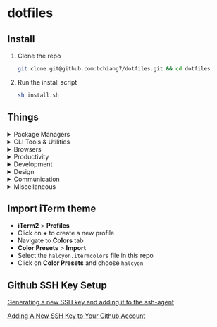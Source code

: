 # dotfiles

## Install

1. Clone the repo

    ```bash
    git clone git@github.com:bchiang7/dotfiles.git && cd dotfiles
    ```

2. Run the install script

    ```bash
    sh install.sh
    ```

## Things

<details>
<summary>Package Managers</summary>

- [NVM](https://github.com/creationix/nvm/)
- [Yarn](https://yarnpkg.com/en/)
- [Homebrew](http://brew.sh/)

</details>

<details>
<summary>CLI Tools & Utilities</summary>

- [XCode Command Line Tools](https://developer.apple.com/xcode/downloads/)
- [ZSH](https://github.com/robbyrussell/oh-my-zsh/wiki/Installing-ZSH)
- [Oh My Zsh](https://github.com/robbyrussell/oh-my-zsh)
- [Spaceship Prompt for ZSH](https://github.com/denysdovhan/spaceship-prompt)
- [Trash](https://github.com/sindresorhus/trash-cli)
- [Gulp](https://gulpjs.com/)
- [Gatsby](https://www.gatsbyjs.org/docs/)
- [Vue](https://cli.vuejs.org/)
- [vsce](https://code.visualstudio.com/docs/extensions/publish-extension)
- [yo](https://github.com/yeoman/yo)
- [z](https://github.com/rupa/z)
- [mas](https://github.com/mas-cli/mas)

</details>

<details>
<summary>Browsers</summary>

- [Chrome](https://www.google.com/chrome/browser/desktop/)
- [Chrome Canary](https://www.google.com/chrome/canary/)
- [Firefox](https://www.mozilla.org/en-US/firefox/new/)
- [Firefox Developer Edition](https://www.mozilla.org/en-US/firefox/developer/)

</details>

<details>
<summary>Productivity</summary>

- [Google Backup & Sync](https://www.google.com/drive/download/)
- [Spectacle](https://www.spectacleapp.com/)
- [Clipy](https://clipy-app.com/)
- [Alfred](https://www.alfredapp.com/)
- [1Password](https://1password.com/)
- [Next Meeting](https://itunes.apple.com/us/app/next-meeting/id1017470484?mt=12)
- [Todoist](https://todoist.com/downloads/mac)
- [Google Keep Desktop](https://github.com/andrepolischuk/keep)

</details>

<details>
<summary>Development</summary>

- [Visual Studio Code](https://code.visualstudio.com/)
- [Sublime Text](https://www.sublimetext.com/)
- [Atom](https://atom.io/)
- [iTerm2](https://www.iterm2.com/)
- [Hyper](https://hyper.is/)
- [Postman](https://www.getpostman.com/)
- [Docker](https://docs.docker.com/docker-for-mac/install/)
- [XCode](https://developer.apple.com/xcode/)

</details>

<details>
<summary>Design</summary>

- [Sketch](https://www.sketchapp.com/)
- [ImageOptim](https://imageoptim.com/mac)

</details>

<details>
<summary>Communication</summary>

- [Slack](https://slack.com/)
- [Spark](https://sparkmailapp.com/)
- [Android Messages Desktop](https://github.com/chrisknepper/android-messages-desktop)
- [Messenger for Mac](https://fbmacmessenger.rsms.me/)

</details>

<details>
<summary>Miscellaneous</summary>

- [Rocket](http://matthewpalmer.net/rocket/)
- [Spotify](https://www.spotify.com/)
- [VLC](http://www.videolan.org/)

</details>

## Import iTerm theme

- **iTerm2** > **Profiles**
- Click on **+** to create a new profile
- Navigate to **Colors** tab
- **Color Presets** > **Import**
- Select the `halcyon.itermcolors` file in this repo
- Click on **Color Presets** and choose `halcyon`

## Github SSH Key Setup

[Generating a new SSH key and adding it to the ssh-agent](https://help.github.com/articles/generating-a-new-ssh-key-and-adding-it-to-the-ssh-agent/)

[Adding A New SSH Key to Your Github Account](https://help.github.com/articles/adding-a-new-ssh-key-to-your-github-account/)
